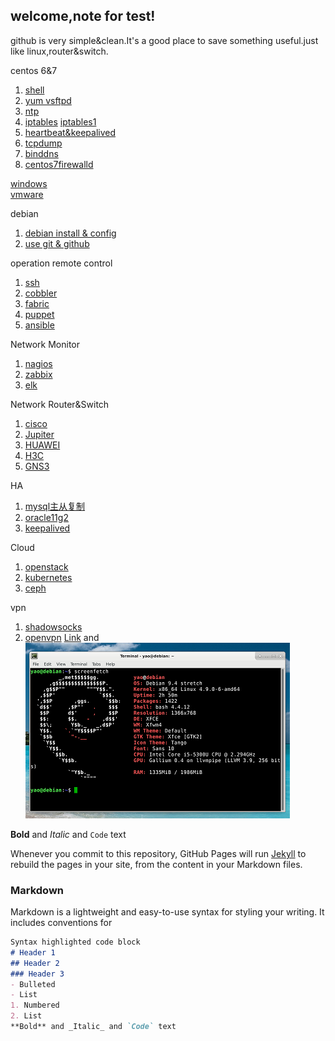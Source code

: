 ## welcome,note for test!
github is very simple&clean.It's a good place to save something useful.just like linux,router&switch.

centos 6&7

1. [shell](shell.html)
2. [yum vsftpd](centosyum.html)
3. [ntp](ntp.html)
4. [iptables](iptables.html)  [iptables1](iptables1.html)
5. [heartbeat&keepalived](ha.html)
6. [tcpdump](tcpdump.html)
7. [binddns](dns.html)
8. [centos7firewalld](firewalld.html)

[windows](windows.html)  
[vmware](vmware.html)

debian 

1. [debian install & config](debian1.html)
2. [use git & github](gituse.html)

operation remote control

1. [ssh](ssh.html)
2. [cobbler](cobbler.html)
3. [fabric](fabric.html)
4. [puppet](puppet.html)
5. [ansible](ansible.html)

Network Monitor

1. [nagios](nagios.html)
2. [zabbix](zabbix.html)
3. [elk](elk.html)

Network Router&Switch

1. [cisco](cisco1.html)
2. [Jupiter](jupiter.html)
3. [HUAWEI](huawei.html)
4. [H3C](h3c1.html)
5. [GNS3](gns.html)

HA 

1. [mysql主从复制](mysql.html)
2. [oracle11g2](oracle11g2.html)
3. [keepalived](keepalived.html)

Cloud

1. [openstack](openstack.html)
2. [kubernetes](k8.html)
3. [ceph](ceph.html)

vpn

1. [shadowsocks](ss.html)
2. [openvpn](openvpn.html)
[Link](url) and 
![Image](./images/debian.png)

**Bold** and _Italic_ and `Code` text

Whenever you commit to this repository, GitHub Pages will run [Jekyll](https://jekyllrb.com/) to rebuild the pages in your site, from the content in your Markdown files.
### Markdown
Markdown is a lightweight and easy-to-use syntax for styling your writing. It includes conventions for
```markdown
Syntax highlighted code block
# Header 1
## Header 2
### Header 3
- Bulleted
- List
1. Numbered
2. List
**Bold** and _Italic_ and `Code` text
```
